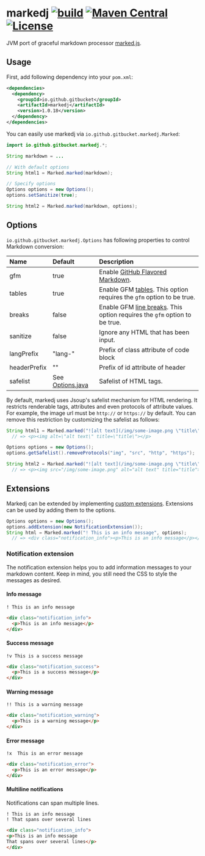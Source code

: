 # markedj [![build](https://github.com/gitbucket/markedj/workflows/build/badge.svg?branch=master)](https://github.com/gitbucket/markedj/actions?query=branch%3Amaster+workflow%3Abuild) [![Maven Central](https://maven-badges.herokuapp.com/maven-central/io.github.gitbucket/markedj/badge.svg)](https://maven-badges.herokuapp.com/maven-central/io.github.gitbucket/markedj) [![License](https://img.shields.io/badge/License-Apache%202.0-blue.svg)](https://github.com/gitbucket/markedj/blob/master/LICENSE)

JVM port of graceful markdown processor [marked.js](https://github.com/chjj/marked).

## Usage

First, add following dependency into your `pom.xml`:

```xml
<dependencies>
  <dependency>
    <groupId>io.github.gitbucket</groupId>
    <artifactId>markedj</artifactId>
    <version>1.0.18</version>
  </dependency>
</dependencies>
```

You can easily use markedj via `io.github.gitbucket.markedj.Marked`:

```java
import io.github.gitbucket.markedj.*;

String markdown = ...

// With default options
String html1 = Marked.marked(markdown);

// Specify options
Options options = new Options();
options.setSanitize(true);

String html2 = Marked.marked(markdown, options);
```

## Options

`io.github.gitbucket.markedj.Options` has following properties to control Markdown conversion:

Name         | Default | Description
:------------|:--------|:------------
gfm          | true    | Enable [GitHub Flavored Markdown](https://help.github.com/articles/github-flavored-markdown).
tables       | true    | Enable GFM [tables](https://github.com/adam-p/markdown-here/wiki/Markdown-Cheatsheet#wiki-tables). This option requires the `gfm` option to be true.
breaks       | false   | Enable GFM [line breaks](https://help.github.com/articles/github-flavored-markdown#newlines). This option requires the `gfm` option to be true.
sanitize     | false   | Ignore any HTML that has been input.
langPrefix   | "lang-" | Prefix of class attribute of code block
headerPrefix | ""      | Prefix of id attribute of header
safelist     | See [Options.java](https://github.com/gitbucket/markedj/blob/master/src/main/java/io/github/gitbucket/markedj/Options.java) | Safelist of HTML tags.

By default, markedj uses Jsoup's safelist mechanism for HTML rendering. It restricts renderable tags, attributes and even protocols of attribute values. For example, the image url must be `http://` or `https://` by default. You can remove this restriction by customizing the safelist as follows:

```java
String html1 = Marked.marked("![alt text](/img/some-image.png \"title\")");
  // => <p><img alt=\"alt text\" title=\"title\"></p>

Options options = new Options();
options.getSafelist().removeProtocols("img", "src", "http", "https");

String html2 = Marked.marked("![alt text](/img/some-image.png \"title\")", options);
  // => <p><img src="/img/some-image.png" alt="alt text" title="title"></p>
```

## Extensions

Markedj can be extended by implementing [custom extensions](https://github.com/gitbucket/markedj/blob/master/src/main/java/io/github/gitbucket/markedj/extension/Extension.java).
Extensions can be used by adding them to the options.

```java
Options options = new Options();
options.addExtension(new NotificationExtension());
String html = Marked.marked("! This is an info message", options);
  // => <div class="notification_info"><p>This is an info message</p></div>
```

### Notification extension

The notification extension helps you to add information messages to your markdown content.
Keep in mind, you still need the CSS to style the messages as desired.

#### Info message
```text
! This is an info message
```
```html
<div class="notification_info">
  <p>This is an info message</p>
</div>
```

#### Success message
```text
!v This is a success message
```
```html
<div class="notification_success">
  <p>This is a success message</p>
</div>
```

#### Warning message
```text
!! This is a warning message
```
```html
<div class="notification_warning">
  <p>This is a warning message</p>
</div>
```

#### Error message
```text
!x  This is an error message
```
```html
<div class="notification_error">
  <p>This is an error message</p>
</div>
```

#### Multiline notifications
Notifications can span multiple lines.

```text
! This is an info message
! That spans over several lines
```
```html
<div class="notification_info">
<p>This is an info message
That spans over several lines</p>
</div>

```